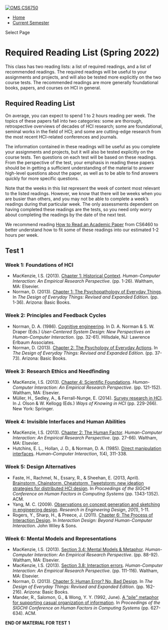 [![OMS
CS6750](https://sp-ao.shortpixel.ai/client/to_webp,q_glossy,ret_img,w_1579,h_361/http://omscs6750.gatech.edu/b/wp-content/uploads/2017/05/newlogo.png)](https://omscs6750.gatech.edu/)

- <span id="menu-item-47">[Home](https://omscs6750.gatech.edu/)</span>
- <span id="menu-item-1823">[Current
  Semester](https://omscs6750.gatech.edu/spring-2022/)</span>

Select Page

# Required Reading List (Spring 2022)

This class has two reading lists: a list of required readings, and a
list of recommended readings. The required readings will be useful to
your assignments and projects, and will also be tested more explicitly
on the two course tests. The recommended readings are more generally
foundational books, papers, and courses on HCI in general.

## Required Reading List

On average, you can expect to spend 1 to 2 hours reading per week. The
topics of these papers fall into two categories: some are thorough,
retrospective overviews of decades of HCI research; some are
foundational, seminal works in the field of HCI; and some are
cutting-edge research from the most recent HCI-related conferences and
journals.

The information contained in these readings will be useful as you
complete your assignments and projects, but it will also be tested
explicitly on the course tests. Ten questions on each test will be based
on these readings. From the perspective of the test, your emphasis in
reading these papers should be in getting a sufficient understanding of
the material to answer high-level questions about the paper, as well as
to be able to find answers quickly for more specific questions.

Note that the weeks in this list represent the week of content most
relevant to the listed readings. However, we know that there will be
weeks when you are busier than others, and you may not be able to
complete a week’s readings during that particular week. The only
assessments dependent on having completed these readings are the tests,
so you need only worry about completing the readings by the date of the
next test.

We recommend reading [How to Read an Academic
Paper](http://omscs6460.gatech.edu/research-guide/how-to-read-an-academic-paper/)
from CS6460 to better understand how to fit some of these readings into
our estimated 1-2 hours per week.

## Test 1

### Week 1: Foundations of HCI

- MacKenzie, I.S. (2013). [Chapter 1: Historical
  Context](https://gatech.instructure.com/courses/234504/files/folder/Required%20Readings).
  _Human-Computer Interaction: An Empirical Research Perspective_.
  (pp. 1-26). Waltham, MA: Elsevier.
- Norman, D. (2013). [Chapter 1: The Psychopathology of Everyday
  Things](https://gatech.instructure.com/courses/234504/files/folder/Required%20Readings).
  In _The Design of Everyday Things: Revised and Expanded Edition_.
  (pp. 1-36). Arizona: Basic Books.

### Week 2: Principles and Feedback Cycles

- Norman, D. A. (1986). [Cognitive
  engineering](https://www.semanticscholar.org/paper/Cognitive-Engineering-Ananthasayanam/57f176992f92ae559d9c110211d7f04c5143cb44).
  In D. A. Norman & S. W. Draper (Eds.) _User-Centered System Design:
  New Perspectives on Human-Computer Interaction_. (pp. 32-61).
  Hillsdale, NJ: Lawrence Erlbaum Associates.
- Norman, D. (2013). [Chapter 2: The Psychology of Everyday
  Actions](https://gatech.instructure.com/courses/234504/files/folder/Required%20Readings).
  In _The Design of Everyday Things: Revised and Expanded Edition_.
  (pp. 37-73). Arizona: Basic Books.

### Week 3: Research Ethics and Needfinding

- MacKenzie, I.S. (2013). [Chapter 4: Scientific
  Foundations](https://gatech.instructure.com/courses/234504/files/folder/Required%20Readings).
  _Human-Computer Interaction: An Empirical Research Perspective_.
  (pp. 121-152). Waltham, MA: Elsevier.
- Müller, H., Sedley, A., & Ferrall-Nunge, E. (2014). [Survey research
  in
  HCI](https://pdfs.semanticscholar.org/9fa9/7b46cb3e537ed97a47c935733821d44c9dfd.pdf#page=235).
  In J. Olson & W. Kellogg (Eds.) _Ways of Knowing in HCI_ (pp.
  229-266). New York: Springer.

### Week 4: Invisible Interfaces and Human Abilities

- MacKenzie, I.S. (2013). [Chapter 2: The Human
  Factor](https://gatech.instructure.com/courses/234504/files/folder/Required%20Readings).
  _Human-Computer Interaction: An Empirical Research Perspective_.
  (pp. 27-66). Waltham, MA: Elsevier.
- Hutchins, E. L., Hollan, J. D., & Norman, D. A. (1985). [Direct
  manipulation
  interfaces](http://citeseerx.ist.psu.edu/viewdoc/download?doi=10.1.1.122.4927&rep=rep1&type=pdf).
  _Human–Computer Interaction_, _1_(4), 311-338.

### Week 5: Design Alternatives

- Faste, H., Rachmel, N., Essary, R., & Sheehan, E. (2013, April).
  [Brainstorm, Chainstorm, Cheatstorm, Tweetstorm: new ideation
  strategies for distributed HCI
  design](http://henrybacondesign.com/wp-content/uploads/2017/02/Brainstorm_Chainstorm_Cheatstorm_Tweetst.pdf).
  In _Proceedings of the SIGCHI Conference on Human Factors in
  Computing Systems_ (pp. 1343-1352). ACM.
- Yang, M. C. (2009). [Observations on concept generation and
  sketching in engineering
  design](https://pdfs.semanticscholar.org/dc8f/c7d181f4994dc7044ecb3e9e9454b765886f.pdf).
  _Research in Engineering Design_, _20_(1), 1-11.
- Rogers, Y., Sharp, H., & Preece, J. (2011). [Chapter 6: The Process
  of Interaction
  Design](http://www.wiley.com/legacy/wileychi/interactiondesign/pdf/ID_ch6.pdf).
  In _Interaction Design: Beyond Human-Computer Interaction_. John
  Wiley & Sons.

### Week 6: Mental Models and Representations

- MacKenzie, I.S. (2013). [Section 3.4: Mental Models &
  Metaphor](https://gatech.instructure.com/courses/234504/files/folder/Required%20Readings).
  _Human-Computer Interaction: An Empirical Research Perspective_.
  (pp. 88-92). Waltham, MA: Elsevier.
- MacKenzie, I.S. (2013). [Section 3.8: Interaction
  errors](https://gatech.instructure.com/courses/234504/files/folder/Required%20Readings).
  _Human-Computer Interaction: An Empirical Research Perspective_.
  (pp. 111-116). Waltham, MA: Elsevier.
- Norman, D. (2013). [Chapter 5: Human Error? No, Bad
  Design](https://gatech.instructure.com/courses/234504/files/folder/Required%20Readings).
  In _The Design of Everyday Things: Revised and Expanded Edition_.
  (pp. 162-216). Arizona: Basic Books.
- Mander, R., Salomon, G., & Wong, Y. Y. (1992, June). [A “pile”
  metaphor for supporting casual organization of
  information](http://www.cs.columbia.edu/~feiner/courses/csw4170/resources/p627-mander.pdf).
  In _Proceedings of the SIGCHI Conference on Human Factors in
  Computing Systems_ (pp. 627-634). ACM.

**END OF MATERIAL FOR TEST 1**
